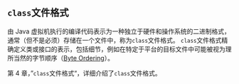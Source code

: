 ## `class`文件格式

由 Java 虚拟机执行的编译代码表示为一种独立于硬件和操作系统的二进制格式，通常（但不是必须）存储在一个文件中，称为`class`文件格式。 `class`文件格式精确定义类或接口的表示，包括细节，例如在特定于平台的目标文件中可能被视为理所当然的字节顺序（[Byte Ordering](https://en.wikipedia.org/wiki/Endianness)）。

第 4 章，”`class`文件格式“，详细介绍了`class`文件格式。

